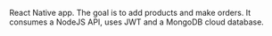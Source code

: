 React Native app. The goal is to add products and make orders. It consumes a NodeJS API, uses JWT and a MongoDB cloud database. 